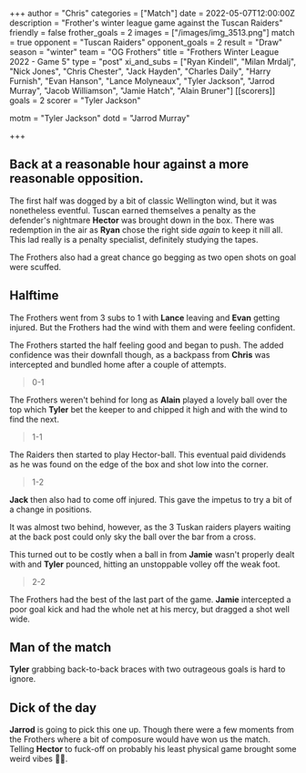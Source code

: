 +++
author = "Chris"
categories = ["Match"]
date = 2022-05-07T12:00:00Z
description = "Frother's winter league game against the Tuscan Raiders"
friendly = false
frother_goals = 2
images = ["/images/img_3513.png"]
match = true
opponent = "Tuscan Raiders"
opponent_goals = 2
result = "Draw"
season = "winter"
team = "OG Frothers"
title = "Frothers Winter League 2022 - Game 5"
type = "post"
xi_and_subs = ["Ryan Kindell", "Milan Mrdalj", "Nick Jones", "Chris Chester", "Jack Hayden", "Charles Daily", "Harry Furnish", "Evan Hanson", "Lance Molyneaux", "Tyler Jackson", "Jarrod Murray", "Jacob Williamson", "Jamie Hatch", "Alain Bruner"]
[[scorers]]
goals = 2
scorer = "Tyler Jackson"

motm = "Tyler Jackson"
dotd = "Jarrod Murray"

+++
## Back at a reasonable hour against a more reasonable opposition.

The first half was dogged by a bit of classic Wellington wind, but it was nonetheless eventful. Tuscan earned themselves a penalty as the defender's nightmare **Hector** was brought down in the box. There was redemption in the air as **Ryan** chose the right side _again_ to keep it nill all. This lad really is a penalty specialist, definitely studying the tapes.

The Frothers also had a great chance go begging as two open shots on goal were scuffed.

## Halftime

The Frothers went from 3 subs to 1 with **Lance** leaving and **Evan** getting injured. But the Frothers had the wind with them and were feeling confident.

The Frothers started the half feeling good and began to push. The added confidence was their downfall though, as a backpass from **Chris** was intercepted and bundled home after a couple of attempts.

> 0-1

The Frothers weren't behind for long as **Alain** played a lovely ball over the top which **Tyler** bet the keeper to and chipped it high and with the wind to find the next.

> 1-1

The Raiders then started to play Hector-ball. This eventual paid dividends as he was found on the edge of the box and shot low into the corner.

> 1-2

**Jack** then also had to come off injured. This gave the impetus to try a bit of a change in positions.

It was almost two behind, however, as the 3 Tuskan raiders players waiting at the back post could only sky the ball over the bar from a cross.

This turned out to be costly when a ball in from **Jamie** wasn't properly dealt with and **Tyler** pounced, hitting an unstoppable volley off the weak foot.

> 2-2

The Frothers had the best of the last part of the game. **Jamie** intercepted a poor goal kick and had the whole net at his mercy, but dragged a shot well wide.

## Man of the match

**Tyler** grabbing back-to-back braces with two outrageous goals is hard to ignore.

## Dick of the day

**Jarrod** is going to pick this one up. Though there were a few moments from the Frothers where a bit of composure would have won us the match. Telling **Hector** to fuck-off on probably his least physical game brought some weird vibes 🤸‍♂️.